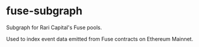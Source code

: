 # fuse-subgraph

Subgraph for Rari Capital's Fuse pools.

Used to index event data emitted from Fuse contracts on Ethereum Mainnet.